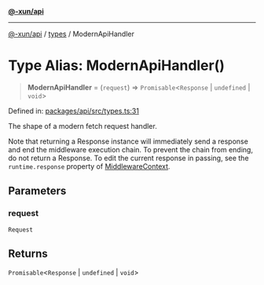 [**@-xun/api**](../../README.md)

***

[@-xun/api](../../README.md) / [types](../README.md) / ModernApiHandler

# Type Alias: ModernApiHandler()

> **ModernApiHandler** = (`request`) => `Promisable`\<`Response` \| `undefined` \| `void`\>

Defined in: [packages/api/src/types.ts:31](https://github.com/Xunnamius/api-utils/blob/8b4c1ce3e472c5937dd3f59fd10531a01373b8ce/packages/api/src/types.ts#L31)

The shape of a modern fetch request handler.

Note that returning a Response instance will immediately send a
response and end the middleware execution chain. To prevent the chain from
ending, do not return a Response. To edit the current response in
passing, see the `runtime.response` property of [MiddlewareContext](MiddlewareContext.md).

## Parameters

### request

`Request`

## Returns

`Promisable`\<`Response` \| `undefined` \| `void`\>
